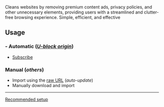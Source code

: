 Cleans websites by removing premium content ads, privacy policies, and other unnecessary elements, providing users with a streamlined and clutter-free browsing experience. Simple, efficient, and effective

## Usage
### - Automatic (*[U-block origin](https://ublockorigin.com)*)
  - [Subscribe](https://subscribe.adblockplus.org/?location=https://raw.githubusercontent.com/DestroyerBDT/CutClut/refs/heads/main/CutClut.txt&title=CutClut)
### Manual (*others*)
  - Import using the [raw URL](https://raw.githubusercontent.com/DestroyerBDT/CutClut/refs/heads/main/CutClut.txt) (*auto-update*)
  - Manually download and import
---
[Recommended setup](https://github.com/yokoffing/filterlists)
